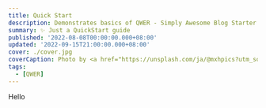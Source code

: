```yaml
---
title: Quick Start
description: Demonstrates basics of QWER - Simply Awesome Blog Starter. Built using SvelteKit and Love.
summary: ✨ Just a QuickStart guide
published: '2022-08-08T00:00:00.000+08:00'
updated: '2022-09-15T21:00:00.000+08:00'
cover: ./cover.jpg
coverCaption: Photo by <a href="https://unsplash.com/ja/@mxhpics?utm_source=unsplash&utm_medium=referral&utm_content=creditCopyText">Maxime Horlaville</a> on <a href="https://unsplash.com/s/photos/start?utm_source=unsplash&utm_medium=referral&utm_content=creditCopyText">Unsplash</a>
tags:
  - [QWER]
---
```


Hello